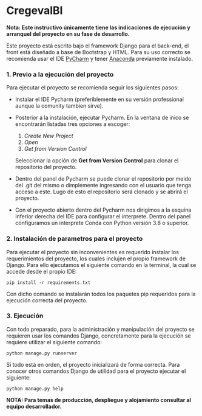 # CregevalBI

<b>Nota: Este instructivo únicamente tiene las indicaciones de ejecución y arranquel del proyecto en su fase de desarrollo.</b> 

Este proyecto está escrito bajo el framework Django para el back-end, el front está diseñado a base de Bootstrap y HTML.
Para su uso correcto se recomienda usar el IDE <a href="https://www.jetbrains.com/es-es/pycharm/download/">PyCharm</a> y
tener <a href="https://www.anaconda.com/products/individual">Anaconda</a> previamente instalado.

### 1. Previo a la ejecución del proyecto
Para ejecutar el proyecto se recomienda seguir los siguientes pasos:

* Instalar el IDE Pycharm (preferiblemente en su versión professional aunque la comunity tambien sirve).
* Posterior a la instalación, ejecutar Pycharm. En la ventana de inico se encontrarán listadas tres opciones a escoger:

    1.  <i>Create New Project</i>
    2. <i>Open</i>
    3. <i>Get from Version Control</i>
    
    Seleccionar la opción de <b>Get from Version Control</b> para clonar el repositorio del proyecto.

* Dentro del panel de Pycharm se puede clonar el repositorio por meido del .git del mismo o dimplemente ingresando con 
el usuario que tenga acceso a este. Lugo de esto el repositorio será clonado y se abrirá el proyecto.

* Con el proyecto abierto dentro del Pycharm nos dirigimos a la esquina inferior derecha del IDE para configurar el 
interprete. Dentro del panel configuramos un interprete Conda con Python versión 3.8 o superior.

### 2. Instalación de parametros para el proyecto

Para ejecutar el proyecto sin inconvenientes es requerido instalar los requerimientos del proyecto, los cuales 
inclujen el propio framework de Django. Para ello ejecutamos el siguiente comando en la terminal, la cual se accede desde
el propio IDE:

```pip install -r requirements.txt```

Con dicho comando se instalarán todos los paquetes pip requeridos para la ejecución correcta del proyecto.

### 3. Ejecución

Con todo preparado, para la administración y manipulación del proyecto se requieren usar los comandos Django, concretamente
para la ejecución se requiere utilizar el siguiente comando:

``python manage.py runserver``

Si todo está en orden, el proyecto inicializará de forma correcta. Para conocer otros comandos Django de utilidad para el proyecto
ejecutar el siguiente:

```python manage.py help```

<b>NOTA: Para temas de producción, despliegue y alojamiento consultar al equipo desarrollador.</b>